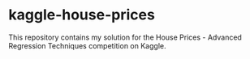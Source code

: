 # kaggle-house-prices
This repository contains my solution for the House Prices - Advanced Regression Techniques competition on Kaggle.
